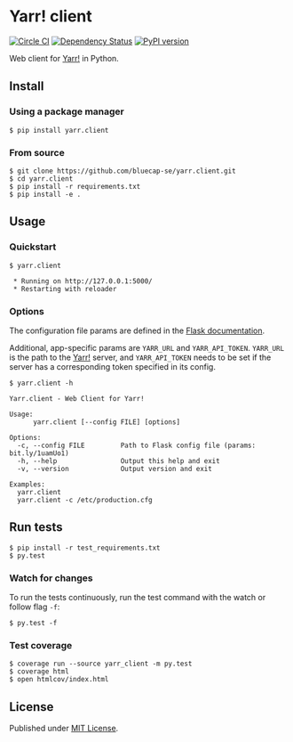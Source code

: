 # Yarr! client

[![Circle CI](https://img.shields.io/circleci/project/bluecap-se/yarr.client.svg)](https://circleci.com/gh/bluecap-se/yarr.client)
[![Dependency Status](https://img.shields.io/gemnasium/bluecap-se/yarr.client.svg)](https://gemnasium.com/bluecap-se/yarr.client)
[![PyPI version](https://img.shields.io/pypi/v/yarr.client.svg)](https://pypi.python.org/pypi/yarr.client/0.1.0)

Web client for [Yarr!](https://github.com/bluecap-se/yarr) in Python.

## Install

### Using a package manager

```console
$ pip install yarr.client
```

### From source

```console
$ git clone https://github.com/bluecap-se/yarr.client.git
$ cd yarr.client
$ pip install -r requirements.txt
$ pip install -e .
```

## Usage

### Quickstart

```console
$ yarr.client

 * Running on http://127.0.0.1:5000/
 * Restarting with reloader
```

### Options

The configuration file params are defined in the [Flask documentation](http://flask.pocoo.org/docs/0.10/config/#builtin-configuration-values).

Additional, app-specific params are `YARR_URL` and `YARR_API_TOKEN`. `YARR_URL` is the path to the [Yarr!](https://github.com/bluecap-se/yarr)
server, and `YARR_API_TOKEN` needs to be set if the server has a corresponding token specified in its config.

```console
$ yarr.client -h

Yarr.client - Web Client for Yarr!

Usage:
      yarr.client [--config FILE] [options]

Options:
  -c, --config FILE         Path to Flask config file (params: bit.ly/1uamUo1)
  -h, --help                Output this help and exit
  -v, --version             Output version and exit

Examples:
  yarr.client
  yarr.client -c /etc/production.cfg

```

## Run tests

```console
$ pip install -r test_requirements.txt
$ py.test
```

### Watch for changes

To run the tests continuously, run the test command with the watch or follow flag `-f`:

```console
$ py.test -f
```

### Test coverage

```console
$ coverage run --source yarr_client -m py.test
$ coverage html
$ open htmlcov/index.html
```

## License

Published under [MIT License](https://github.com/bluecap-se/yarr.client/blob/master/LICENSE).
